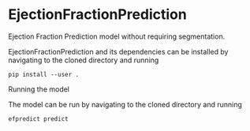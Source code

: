 # EjectionFractionPrediction
Ejection Fraction Prediction model without requiring segmentation.

EjectionFractionPrediction and its dependencies can be installed by navigating to the cloned directory and running

    pip install --user .

Running the model

The model can be run by navigating to the cloned directory and running

    efpredict predict
